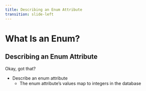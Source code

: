 ```yaml
---
title: Describing an Enum Attribute
transition: slide-left
---
```


# What Is an Enum?

## Describing an Enum Attribute

Okay, got that?

- Describe an enum attribute
  - The enum attribute’s values map to integers in the database

<!--
Slide notes
-->
